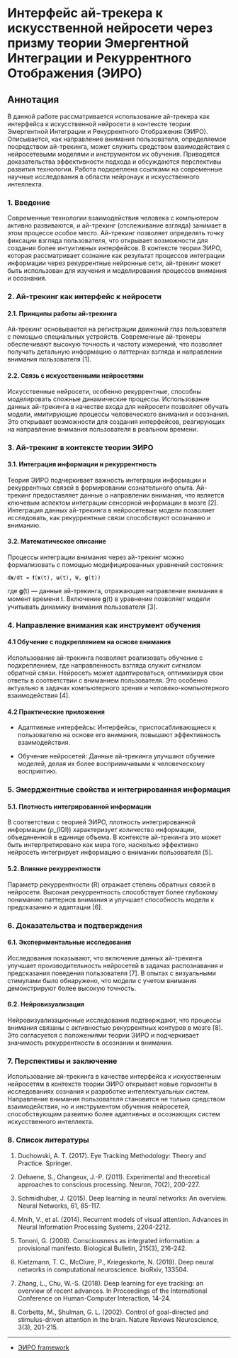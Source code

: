 # Интерфейс ай-трекера к искусственной нейросети через призму теории Эмергентной Интеграции и Рекуррентного Отображения (ЭИРО)

## Аннотация

В данной работе рассматривается использование ай-трекера как интерфейса к искусственной нейросети в контексте теории Эмергентной Интеграции и Рекуррентного Отображения (ЭИРО). Описывается, как направление внимания пользователя, определяемое посредством ай-трекинга, может служить средством взаимодействия с нейросетевыми моделями и инструментом их обучения. Приводятся доказательства эффективности подхода и обсуждаются перспективы развития технологии. Работа подкреплена ссылками на современные научные исследования в области нейронаук и искусственного интеллекта.

### 1. Введение

Современные технологии взаимодействия человека с компьютером активно развиваются, и ай-трекинг (отслеживание взгляда) занимает в этом процессе особое место. Ай-трекинг позволяет определять точку фиксации взгляда пользователя, что открывает возможности для создания более интуитивных интерфейсов. В контексте теории ЭИРО, которая рассматривает сознание как результат процессов интеграции информации через рекуррентные нейронные сети, ай-трекинг может быть использован для изучения и моделирования процессов внимания и осознания.

### 2. Ай-трекинг как интерфейс к нейросети

#### 2.1. Принципы работы ай-трекинга

Ай-трекинг основывается на регистрации движений глаз пользователя с помощью специальных устройств. Современные ай-трекеры обеспечивают высокую точность и частоту измерений, что позволяет получать детальную информацию о паттернах взгляда и направлении внимания пользователя [1].

#### 2.2. Связь с искусственными нейросетями

Искусственные нейросети, особенно рекуррентные, способны моделировать сложные динамические процессы. Использование данных ай-трекинга в качестве входа для нейросети позволяет обучать модели, имитирующие процессы человеческого внимания и осознания. Это открывает возможности для создания интерфейсов, реагирующих на направление внимания пользователя в реальном времени.

### 3. Ай-трекинг в контексте теории ЭИРО

#### 3.1. Интеграция информации и рекуррентность

Теория ЭИРО подчеркивает важность интеграции информации и рекуррентных связей в формировании сознательного опыта. Ай-трекинг предоставляет данные о направлении внимания, что является ключевым аспектом интеграции сенсорной информации в мозге [2]. Интеграция данных ай-трекинга в нейросетевые модели позволяет исследовать, как рекуррентные связи способствуют осознанию и вниманию.

#### 3.2. Математическое описание

Процессы интеграции внимания через ай-трекинг можно формализовать с помощью модифицированных уравнений состояния:

`d𝐱/dt = 𝐟(𝐱(t), 𝐮(t), W, 𝐠(t))`

где 𝐠(t) — данные ай-трекинга, отражающие направление внимания в момент времени t. Включение 𝐠(t) в уравнение позволяет модели учитывать динамику внимания пользователя [3].


### 4. Направление внимания как инструмент обучения

#### 4.1 Обучение с подкреплением на основе внимания

Использование ай-трекинга позволяет реализовать обучение с подкреплением, где направленность взгляда служит сигналом обратной связи. Нейросеть может адаптироваться, оптимизируя свои ответы в соответствии с вниманием пользователя. Это особенно актуально в задачах компьютерного зрения и человеко-компьютерного взаимодействия [4].

#### 4.2 Практические приложения

- Адаптивные интерфейсы: Интерфейсы, приспосабливающиеся к пользователю на основе его внимания, повышают эффективность взаимодействия.

- Обучение нейросетей: Данные ай-трекинга улучшают обучение моделей, делая их более восприимчивыми к человеческому восприятию.

### 5. Эмерджентные свойства и интегрированная информация

#### 5.1. Плотность интегрированной информации

В соответствии с теорией ЭИРО, плотность интегрированной информации (ρ_(IQI)) характеризует количество информации, объединенной в единице объема. В контексте ай-трекинга это может быть интерпретировано как мера того, насколько эффективно нейросеть интегрирует информацию о внимании пользователя [5].

#### 5.2. Влияние рекуррентности

Параметр рекуррентности (R) отражает степень обратных связей в нейросети. Высокая рекуррентность способствует более глубокому пониманию паттернов внимания и улучшает способность модели к предсказанию и адаптации [6].

### 6. Доказательства и подтверждения

#### 6.1. Экспериментальные исследования

Исследования показывают, что включение данных ай-трекинга улучшает производительность нейросетей в задачах распознавания и предсказания поведения пользователя [7]. В опытах с визуальными стимулами было обнаружено, что модели с учетом внимания демонстрируют более высокую точность.

#### 6.2. Нейровизуализация

Нейровизуализационные исследования подтверждают, что процессы внимания связаны с активностью рекуррентных контуров в мозге [8]. Это согласуется с положениями теории ЭИРО и подчеркивает значимость рекуррентности в осознании и внимании.

### 7. Перспективы и заключение

Использование ай-трекинга в качестве интерфейса к искусственным нейросетям в контексте теории ЭИРО открывает новые горизонты в исследованиях сознания и разработке интеллектуальных систем. Направление внимания пользователя становится не только средством взаимодействия, но и инструментом обучения нейросетей, способствующим развитию более адаптивных и осознающих систем искусственного интеллекта.

### 8. Список литературы

1. Duchowski, A. T. (2017). Eye Tracking Methodology: Theory and Practice. Springer.

2. Dehaene, S.,  Changeux, J.-P. (2011). Experimental and theoretical approaches to conscious processing. Neuron, 70(2), 200-227.

3. Schmidhuber, J. (2015). Deep learning in neural networks: An overview. Neural Networks, 61, 85-117.

4. Mnih, V., et al. (2014). Recurrent models of visual attention. Advances in Neural Information Processing Systems, 2204-2212.

5. Tononi, G. (2008). Consciousness as integrated information: a provisional manifesto. Biological Bulletin, 215(3), 216-242.

6. Kietzmann, T. C., McClure, P.,  Kriegeskorte, N. (2019). Deep neural networks in computational neuroscience. bioRxiv, 133504.

7. Zhang, L.,  Chu, W.-S. (2018). Deep learning for eye tracking: an overview of recent advances. In Proceedings of the International Conference on Human-Computer Interaction, 14-24.

8. Corbetta, M.,  Shulman, G. L. (2002). Control of goal-directed and stimulus-driven attention in the brain. Nature Reviews Neuroscience, 3(3), 201-215.

---

- [ЭИРО framework](/README.md)


